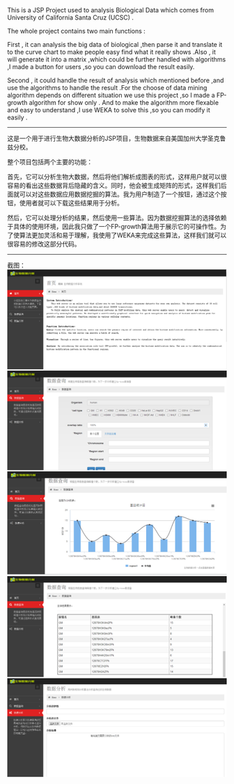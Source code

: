 This is a JSP Project used to analysis Biological Data which comes from University of California Santa Cruz (UCSC) .

The whole project contains two main functions :

First , it can analysis the big data of biological ,then parse it and translate it to the curve chart to make people easy find what it really shows .Also , it will generate it into a matrix ,which could be further handled with algorithms ,I made a button for users ,so you can download the result easily.

Second , it could handle the result of analysis which mentioned before ,and use the algorithms to handle the result .For the choose of data mining algorithm depends on different situation we use this project ,so I made a FP-growth algorithm for show only . And to make the algorithm more flexable and easy to understand ,I use WEKA to solve this ,so you can modify it easily . 

**********************************************************

这是一个用于进行生物大数据分析的JSP项目，生物数据来自美国加州大学圣克鲁兹分校。

整个项目包括两个主要的功能：

首先，它可以分析生物大数据，然后将他们解析成图表的形式，这样用户就可以很容易的看出这些数据背后隐藏的含义。同时，他会被生成矩阵的形式，这样我们后面就可以对这些数据应用数据挖掘的算法。我为用户制造了一个按钮，通过这个按钮，使用者就可以下载这些结果用于分析。

然后，它可以处理分析的结果，然后使用一些算法。因为数据挖掘算法的选择依赖于具体的使用环境，因此我只做了一个FP-growth算法用于展示它的可操作性。为了使算法更加灵活和易于理解，我使用了WEKA来完成这些算法，这样我们就可以很容易的修改这部分代码。

**********************************************************
截图：
![image](https://github.com/daidi/BiologicalDataAnalysis/raw/master/img/homepage.png)
![image](https://github.com/daidi/BiologicalDataAnalysis/raw/master/img/query.png)
![image](https://github.com/daidi/BiologicalDataAnalysis/raw/master/img/chart.png)
![image](https://github.com/daidi/BiologicalDataAnalysis/raw/master/img/result.png)
![image](https://github.com/daidi/BiologicalDataAnalysis/raw/master/img/analysis.png)